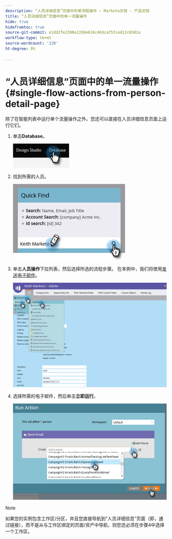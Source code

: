 ```yaml
---
description: “人员详细信息”页面中的单流程操作 — Marketo文档 — 产品文档
title: “人员详细信息”页面中的单一流量操作
hide: true
hidefromtoc: true
source-git-commit: e1dd2fe2300e1350e616c46dcaf53ced12c6581a
workflow-type: tm+mt
source-wordcount: '120'
ht-degree: 0%

---
```


# “人员详细信息”页面中的单一流量操作 {#single-flow-actions-from-person-detail-page}

除了在智能列表中运行单个流量操作之外，您还可以直接在人员详细信息页面上运行它们。

1. 单击&#x200B;**Database**。

   ![](assets/single-flow-actions-from-person-detail-page-1.png)

1. 找到所需的人员。

   ![](assets/single-flow-actions-from-person-detail-page-2.png)

1. 单击&#x200B;**人员操作**&#x200B;下拉列表，然后选择所选的流程步骤。 在本例中，我们将使用[发送电子邮件](/help/marketo/product-docs/core-marketo-concepts/smart-campaigns/flow-actions/send-email.md)。

   ![](assets/single-flow-actions-from-person-detail-page-3.png)

1. 选择所需的电子邮件，然后单击&#x200B;**立即运行**。

   ![](assets/single-flow-actions-from-person-detail-page-4.png)

>[!NOTE]
>
>如果您的实例包含工作区/分区，并且您直接导航到“人员详细信息”页面（即，通过链接），而不是从与工作区绑定的页面/资产中导航，则您还必须在步骤4中选择一个工作区。

